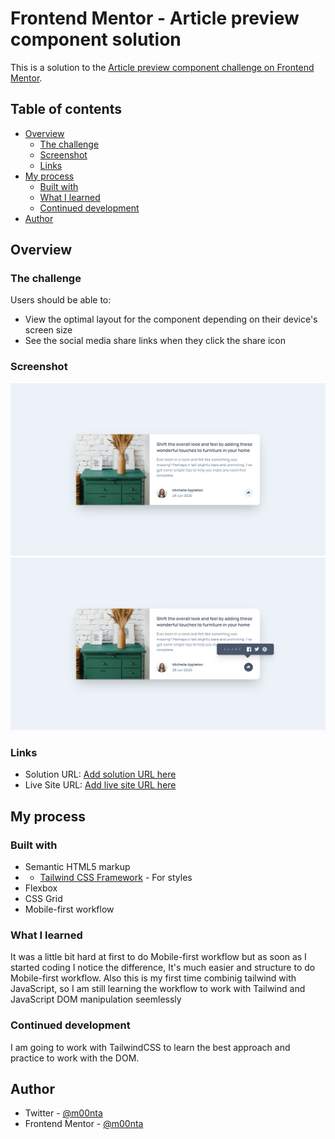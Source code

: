 # Frontend Mentor - Article preview component solution

This is a solution to the [Article preview component challenge on Frontend Mentor](https://www.frontendmentor.io/challenges/article-preview-component-dYBN_pYFT).

## Table of contents

- [Overview](#overview)
  - [The challenge](#the-challenge)
  - [Screenshot](#screenshot)
  - [Links](#links)
- [My process](#my-process)
  - [Built with](#built-with)
  - [What I learned](#what-i-learned)
  - [Continued development](#continued-development)
- [Author](#author)

## Overview

### The challenge

Users should be able to:

- View the optimal layout for the component depending on their device's screen size
- See the social media share links when they click the share icon

### Screenshot

![](./screenshot1.jpg)
![](./screenshot2.jpg)

### Links

- Solution URL: [Add solution URL here](https://github.com/m00nta/article-preview-component-master)
- Live Site URL: [Add live site URL here](https://m00nta.github.io/article-preview-component-master/)

## My process

### Built with

- Semantic HTML5 markup
- - [Tailwind CSS Framework](https://tailwindcss.com/) - For styles
- Flexbox
- CSS Grid
- Mobile-first workflow

### What I learned

It was a little bit hard at first to do Mobile-first workflow but as soon as I started coding I notice the difference, It's much easier and structure to do Mobile-first workflow. Also this is my first time combinig tailwind with JavaScript, so I am still learning the workflow to work with Tailwind and JavaScript DOM manipulation seemlessly

### Continued development

I am going to work with TailwindCSS to learn the best approach and practice to work with the DOM.

## Author

- Twitter - [@m00nta](https://twitter.com/m00nta)
- Frontend Mentor - [@m00nta](https://www.frontendmentor.io/profile/m00nta)
